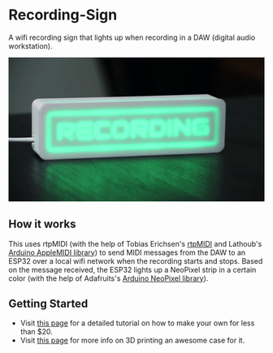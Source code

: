# Recording-Sign
A wifi recording sign that lights up when recording in a DAW (digital audio workstation).

![](images/recording-sign.gif)

## How it works
This uses rtpMIDI (with the help of Tobias Erichsen's [rtpMIDI](https://www.tobias-erichsen.de/software/rtpmidi.html) and Lathoub's [Arduino AppleMIDI library](https://github.com/lathoub/Arduino-AppleMIDI-Library)) to send MIDI messages from the DAW to an ESP32 over a local wifi network when the recording starts and stops. Based on the message received, the ESP32 lights up a NeoPixel strip in a certain color (with the help of Adafruits's [Arduino NeoPixel library](https://github.com/adafruit/Adafruit_NeoPixel)).

## Getting Started
- Visit [this page](https://jakesmd.medium.com/how-to-make-a-wifi-recording-sign-for-your-home-studio-f672b03b75f9) for a detailed tutorial on how to make your own for less than $20.
- Visit [this page](https://www.thingiverse.com/thing:4768487) for more info on 3D printing an awesome case for it.
